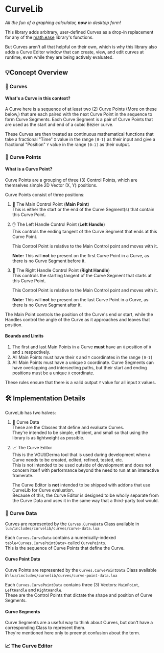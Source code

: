 # CurveLib

*All the fun of a graphing calculator, **now** in desktop form!*

This library adds arbitrary, user-defined Curves as a drop-in replacement for any of the [math.ease](https://wiki.facepunch.com/gmod/math.ease) library's functions.

But Curves aren't all that helpful on their own, which is why this library also adds a Curve Editor window that can create, view, and edit curves at runtime, even while they are being actively evaluated.

## 💡Concept Overview

### 🧣 Curves

#### What's a Curve in this context?

A Curve here is a sequence of at least two (2) Curve Points (More on these below,) that are each paired with the next Curve Point in the sequence to form Curve Segments.  Each Curve Segment is a pair of Curve Points that are used as the start and end of a cubic Bézier curve.

These Curves are then treated as continuous mathematical functions that take a fractional "Time" `X` value in the range `[0-1]` as their input and give a fractional "Position" `Y` value in the range `[0-1]` as their output.

### 📌 Curve Points

#### What is a Curve Point?

Curve Points are a grouping of three (3) Control Points, which are themselves simple 2D Vector (X, Y) positions.

Curve Points consist of three positions:

1. 📍 The Main Control Point  (**Main Point**)  
    This is either the start or the end of the Curve Segment(s) that contain this Curve Point.
2. ✋ The Left Handle Control Point (**Left Handle**)  
    This controls the ending tangent of the Curve Segment that ends at this Curve Point.  

    This Control Point is relative to the Main Control point and moves with it.

    **Note:** This will **not** be present on the first Curve Point in a Curve, as there is no Curve Segment before it.
3. 🤚 The Right Handle Control Point (**Right Handle**)  
    This controls the starting tangent of the Curve Segment that starts at this Curve Point.  

    This Control Point is relative to the Main Control point and moves with it.

    **Note:** This will **not** be present on the last Curve Point in a Curve, as there is no Curve Segment after it.

The Main Point controls the position of the Curve's end or start, while the Handles control the angle of the Curve as it approaches and leaves that position.

#### Bounds and Limits

1. The first and last Main Points in a Curve **must** have an `X` position of `0` and `1` respectively.
2. All Main Points must have their `X` and `Y` coordinates in the range `[0-1]`  
3. All Main Points must have a unique `X` coordinate.  Curve Segments can have overlapping and intersecting paths, but their start and ending positions must be a unique `X` coordinate.

These rules ensure that there is a valid output `Y` value for all input `X` values.

## 🛠️ Implementation Details

CurveLib has two halves:

1. 🔢 Curve Data  
    These are the Classes that define and evaluate Curves.  
    They're intended to be simple, efficient, and small so that using the library is as lightweight as possible.
2. 📈 The Curve Editor  
    This is the VGUI/Derma tool that is used during development when a Curve needs to be created, edited, refined, tested, etc.  
    This is not intended to be used outside of development and does not concern itself with performance beyond the need to run at an interactive framerate.  

    The Curve Editor is **not** intended to be shipped with addons that use CurveLib for Curve evaluation.  
    Because of this, the Curve Editor is designed to be wholly separate from the Curve Data and uses it in the same way that a third-party tool would.

### 🔢 Curve Data

Curves are represented by the `Curves.CurveData` Class available in `lua/includes/curvelib/curves/curve-data.lua`

Each `Curves.CurveData` contains a numerically-indexed `table<Curves.CurvePointData>` called `CurvePoints`.  
This is the sequence of Curve Points that define the Curve.

#### Curve Point Data

Curve Points are represented by the `Curves.CurvePointData` Class available in `lua/includes/curvelib/curves/curve-point-data.lua`

Each `Curves.CurvePointData` contains three (3) Vectors:
`MainPoint`, `LeftHandle` and `RightHandle`.  
These are the Control Points that dictate the shape and position of Curve Segments.

#### Curve Segments

Curve Segments are a useful way to think about Curves, but don't have a corresponding Class to represent them.  
They're mentioned here only to preempt confusion about the term.

### 📈 The Curve Editor  


